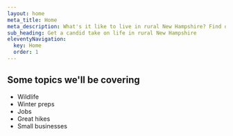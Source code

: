 ```yaml
---
layout: home
meta_title: Home
meta_description: What's it like to live in rural New Hampshire? Find out in this candid blog that covers weather, heating, driving, jobs, wildlife, and more.
sub_heading: Get a candid take on life in rural New Hampshire
eleventyNavigation:
  key: Home
  order: 1
---
```


## Some topics we'll be covering

- Wildlife
- Winter preps
- Jobs
- Great hikes
- Small businesses


